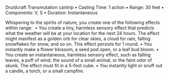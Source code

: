 Druidcraft
Transmutation cantrip
• Casting Time: 1 action
• Range: 30 feet
• Components: V, S
• Duration: Instantaneous 

Whispering to the spirits of nature, you create one of the following effects within range: 
• You create a tiny, harmless sensory effect that predicts what the weather will be at your location for the next 24 hours. The effect might manifest as a golden orb for clear skies, a cloud for rain, falling snowflakes for snow, and so on. This effect persists for 1 round.
• You instantly make a flower blossom, a seed pod open, or a leaf bud bloom.
• You create an instantaneous, harmless sensory effect, such as falling leaves, a puff of wind, the sound of a small animal, or the faint odor of skunk. The effect must fit in a 5-foot cube.
• You instantly light or snuff out a candle, a torch, or a small campfire.